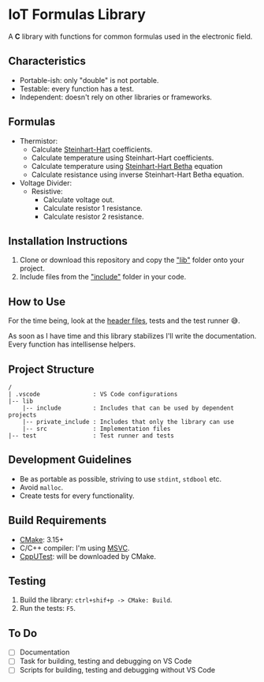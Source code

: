 # IoT Formulas Library

A **C** library with functions for common formulas used in the electronic field.  

## Characteristics

* Portable-ish: only "double" is not portable.
* Testable: every function has a test.
* Independent: doesn't rely on other libraries or frameworks.

## Formulas

* Thermistor:
  * Calculate [Steinhart-Hart](https://en.wikipedia.org/wiki/Steinhart%E2%80%93Hart_equation) coefficients.
  * Calculate temperature using Steinhart-Hart coefficients.
  * Calculate temperature using [Steinhart-Hart Betha](https://en.wikipedia.org/wiki/Thermistor) equation
  * Calculate resistance using inverse Steinhart-Hart Betha equation.
* Voltage Divider:
  * Resistive:
    * Calculate voltage out.
    * Calculate resistor 1 resistance.
    * Calculate resistor 2 resistance.

## Installation Instructions

1. Clone or download this repository and copy the ["lib"](/lib/) folder onto your project.
2. Include files from the ["include"](/lib/include) folder in your code.

## How to Use

For the time being, look at the [header files](/lib/include/), tests and the test runner 😅.  

As soon as I have time and this library stabilizes I'll write the documentation. Every function has intellisense helpers.

## Project Structure

```text
/
| .vscode               : VS Code configurations
|-- lib
    |-- include         : Includes that can be used by dependent projects
    |-- private_include : Includes that only the library can use
    |-- src             : Implementation files
|-- test                : Test runner and tests
```

## Development Guidelines

* Be as portable as possible, striving to use `stdint`, `stdbool` etc.
* Avoid `malloc`.
* Create tests for every functionality.

## Build Requirements

* [CMake](https://cmake.org/): 3.15+
* C/C++ compiler: I'm using [MSVC](https://visualstudio.microsoft.com/vs/features/cplusplus/).
* [CppUTest](https://github.com/cpputest/cpputest): will be downloaded by CMake.

## Testing

1. Build the library: `ctrl+shif+p -> CMake: Build`.
2. Run the tests: `F5`.

## To Do

* [ ] Documentation
* [ ] Task for building, testing and debugging on VS Code
* [ ] Scripts for building, testing and debugging without VS Code
